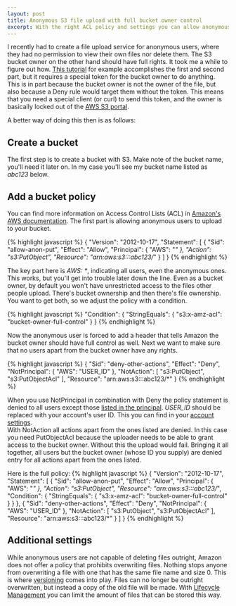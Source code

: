 ```yaml
---
layout: post
title: Anonymous S3 file upload with full bucket owner control
excerpt: With the right ACL policy and settings you can allow anonymous users to upload files to S3, without giving them any other permissions (such as delete), and handing over control to the bucket owner.
---
```


I recently had to create a file upload service for anonymous users, where they had no permission to view their own files nor delete them. The S3 bucket owner on the other hand should have full rights. It took me a while to figure out how. [This tutorial](https://gist.github.com/jareware/d7a817a08e9eae51a7ea) for example accomplishes the first and second part, but it requires a special token for the bucket owner to do anything. This is in part because the bucket owner is not the owner of the file, but also because a Deny rule would target them without the token. This means that you need a special client (or curl) to send this token, and the owner is basically locked out of the [AWS S3 portal](https://console.aws.amazon.com/s3/home).  

A better way of doing this then is as follows:

## Create a bucket

The first step is to create a bucket with S3. Make note of the bucket name, you'll need it later on. In my case you'll see my bucket name listed as *abc123* below.

## Add a bucket policy

You can find more information on Access Control Lists (ACL) in [Amazon's AWS documentation](https://docs.aws.amazon.com/AmazonS3/latest/dev/acl-overview.html). The first part is allowing anonymous users to upload to your bucket.

{% highlight javascript %}
{
	"Version": "2012-10-17",
	"Statement": [
		{
			"Sid": "allow-anon-put",
			"Effect": "Allow",
			"Principal": {
				"AWS": "*"
			},
			"Action": "s3:PutObject",
			"Resource": "arn:aws:s3:::abc123/*"
		}
	]
}
{% endhighlight %}

The key part here is *AWS: \**, indicating all users, even the anonymous ones. This works, but you'll get into trouble later down the line. Even as a bucket owner, by default you won't have unrestricted access to the files other people upload. There's bucket ownership and then there's file ownership. You want to get both, so we adjust the policy with a condition.

{% highlight javascript %}
"Condition": {
	"StringEquals": {
		"s3:x-amz-acl": "bucket-owner-full-control"
	}
}
{% endhighlight %}

Now the anonymous user is forced to add a header that tells Amazon the bucket owner should have full control as well. Next we want to make sure that no users apart from the bucket owner have any rights.

{% highlight javascript %}
{
	"Sid": "deny-other-actions",
	"Effect": "Deny",
	"NotPrincipal": {
		"AWS": "USER_ID"
	},
	"NotAction": [
		"s3:PutObject",
		"s3:PutObjectAcl"
	],
	"Resource": "arn:aws:s3:::abc123/*"
}
{% endhighlight %}

When you use NotPrincipal in combination with Deny the policy statement is denied to all users except those [listed in the principal](https://docs.aws.amazon.com/IAM/latest/UserGuide/reference_policies_elements.html#NotPrincipal). *USER_ID* should be replaced with your account's user ID. This you can find in your [account settings](https://console.aws.amazon.com/billing/home?#/account).  
With NotAction all actions apart from the ones listed are denied. In this case you need PutObjectAcl because the uploader needs to be able to grant access to the bucket owner. Without this the upload would fail. Bringing it all together, all users but the bucket owner (whose ID you supply) are denied entry for all actions apart from the ones listed.

Here is the full policy:
{% highlight javascript %}
{
	"Version": "2012-10-17",
	"Statement": [
		{
			"Sid": "allow-anon-put",
			"Effect": "Allow",
			"Principal": {
				"AWS": "*"
			},
			"Action": "s3:PutObject",
			"Resource": "arn:aws:s3:::abc123/*",
			"Condition": {
				"StringEquals": {
					"s3:x-amz-acl": "bucket-owner-full-control"
				}
			}
		},
		{
			"Sid": "deny-other-actions",
			"Effect": "Deny",
			"NotPrincipal": {
				"AWS": "USER_ID"
			},
			"NotAction": [
				"s3:PutObject",
				"s3:PutObjectAcl"
			],
			"Resource": "arn:aws:s3:::abc123/*"
		}
	]
}
{% endhighlight %}

## Additional settings

While anonymous users are not capable of deleting files outright, Amazon does not offer a policy that prohibits overwriting files. Nothing stops anyone from overwriting a file with one that has the same file name and size 0. This is where [versioning](https://docs.aws.amazon.com/AmazonS3/latest/UG/enable-bucket-versioning.html) comes into play. Files can no longer be outright overwritten, but instead a copy of the old file will be made. With [Lifecycle Management](https://docs.aws.amazon.com/AmazonS3/latest/dev/object-lifecycle-mgmt.html) you can limit the amount of files that can be stored this way.